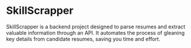 # SkillScrapper
SkillScrapper is a backend project designed to parse resumes and extract valuable information through an API. It automates the process of gleaning key details from candidate resumes, saving you time and effort.
